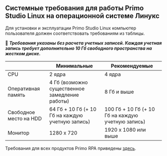 ## Системные требования для работы Primo Studio Linux на операционной системе Линукс

Для установки и эксплуатации Primo Studio Linux компьютер пользователя должен соответствовать требованиям из таблицы.

:small_orange_diamond: ***Требования указаны без расчета учетных записей. Каждая учетная запись требует дополнительно 10 Гб свободного пространства на жестком диске.***

|                         |     Минимальные     |      Рекомендуемые    |
| ----------------------- | ------------------- | ----------------------|
| CPU                     |        2 ядра       |         4 ядра        |
| Оперативная память      | 4 Гб (возможно существенное замедление работы) |  8 Гб и выше |   
| Свободное место на HDD  | 64 Гб + 10 Гб (+ 10 Гб на каждую учетную запись) | 100 Гб + 10 Гб (+ 10 Гб на каждую учетную запись) |
| Монитор                 | 1280 x 720 | 1920 x 1080 или выше |


Требования для всех продуктов Primo RPA приведены [здесь](https://docs.primo-rpa.ru/primo-rpa/#sistemnye-trebovaniya).
 
